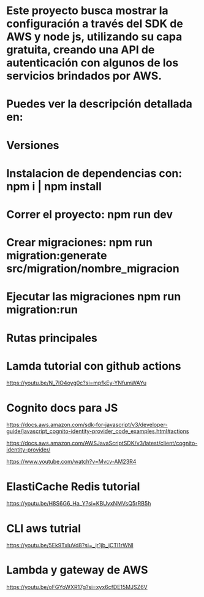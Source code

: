 
# Este proyecto busca mostrar la configuración a través del SDK de AWS y node js, utilizando su capa gratuita, creando una API de autenticación con algunos de los servicios brindados por AWS.

# Puedes ver la descripción detallada en:

# Versiones 
<!-- 
node: 20.18.0
mysql: Ver 15.1 Distrib 10.4.32-MariaDB
"express": "4.21.0",
"joi": "^17.13.3", 
"mysql2": "^3.11.3"
"@aws-sdk/client-cognito-identity-provider": "^3.675.0",
-->
# Instalacion de dependencias con: npm i | npm install

# Correr el proyecto: npm run dev

# Crear migraciones: npm run migration:generate src/migration/nombre_migracion

# Ejecutar las migraciones npm run migration:run

# Rutas principales 
<!-- 
GET
/hello-banana -> Respuesta de que la api esta funcionando, ruta  sin proteccion

POST
/auth/signup -> Registro de usuario, recibe un objeto json del tipo 
{
    "name": "",
    "lastname": "", 
    "username": "",
    "email": "", -> debe de ser un correo real para verrificarlo
    "password": "1234Abc#", -> tipo numero, mayuscula y caracter especial, 8 caracteres minimo
    "repeat_password": "1234Abc#",
    "phone": "",
    "adress": ""
    
}

POST
/auth/verify -> Verificacion de codigo, llega al correo de registro, recibe un objeto json del tipo 
{
    "username": "",
    "code": ""
}

POST
/auth/signin -> Inicio de sesion,  recibe un objeto json del tipo 
{
    "username": "", 
    "password": ""
}

GET
/auth/logout -> ruta validada, necesita el token de acceso del inico de sesion

GET
/user/show -> muestra informacion del usuario loggeado
 -->


# Lamda tutorial con github actions
https://youtu.be/N_7lO4oyg0c?si=mpfkEy-YNfumWAYu

# Cognito docs para JS
https://docs.aws.amazon.com/sdk-for-javascript/v3/developer-guide/javascript_cognito-identity-provider_code_examples.html#actions

https://docs.aws.amazon.com/AWSJavaScriptSDK/v3/latest/client/cognito-identity-provider/

https://www.youtube.com/watch?v=Mvcv-AM23R4

# ElastiCache Redis tutorial
https://youtu.be/H8S6G6_Ha_Y?si=KBUvxNMVsQ5rRB5h

# CLI aws tutrial
https://youtu.be/5Ek9TxluVd8?si=_jr1jb_jCTI1rWNl

# Lambda y gateway de AWS
https://youtu.be/oFGYoWXR17g?si=xyx6cfDE15MJSZ6V
